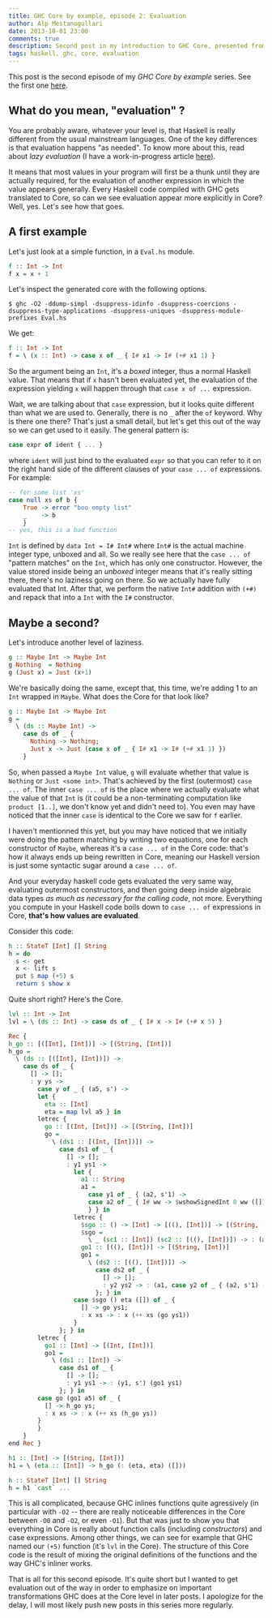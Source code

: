 ```yaml
---
title: GHC Core by example, episode 2: Evaluation
author: Alp Mestanogullari
date: 2013-10-01 23:00
comments: true
description: Second post in my introduction to GHC Core, presented from a concrete point of view.
tags: haskell, ghc, core, evaluation
---
```


This post is the second episode of my *GHC Core by example* series. See the first one [here](http://alpmestan.com/posts/2013-06-27-ghc-core-by-example-episode-1.html).

## What do you mean, "evaluation" ?

You are probably aware, whatever your level is, that Haskell is really different from the usual mainstream languages. One of the key differences is that evaluation happens "as needed". To know more about this, read about *lazy evaluation* (I have a work-in-progress article [here](http://github.com/alpmestan/oh-my-laziness)).

It means that most values in your program will first be a thunk until they are actually required, for the evaluation of another expression in which the value appears generally. Every Haskell code compiled with GHC gets translated to Core, so can we see evaluation appear more explicitly in Core? Well, yes. Let's see how that goes.

## A first example

Let's just look at a simple function, in a `Eval.hs` module.

``` haskell
f :: Int -> Int
f x = x + 1
```

Let's inspect the generated core with the following options.

``` 
$ ghc -O2 -ddump-simpl -dsuppress-idinfo -dsuppress-coercions -dsuppress-type-applications -dsuppress-uniques -dsuppress-module-prefixes Eval.hs
``` 

We get:

``` haskell
f :: Int -> Int
f = \ (x :: Int) -> case x of _ { I# x1 -> I# (+# x1 1) }
```

So the argument being an `Int`, it's a *boxed* integer, thus a normal Haskell value. That means that if `x` hasn't been evaluated yet, the evaluation of the expression yielding `x` will happen through that `case x of ...` expression. 

Wait, we are talking about that `case` expression, but it looks quite different than what we are used to. Generally, there is no `_` after the `of` keyword. Why is there one there? That's just a small detail, but let's get this out of the way so we can get used to it easily. The general pattern is:

``` haskell
case expr of ident { ... }
```

where `ident` will just bind to the evaluated `expr` so that you can refer to it on the right hand side of the different clauses of your `case ... of` expressions. For example:

``` haskell
-- for some list 'xs'
case null xs of b {
    True -> error "boo empty list"
    _    -> b
    }
-- yes, this is a bad function
```

`Int` is defined by `data Int = I# Int#` where `Int#` is the actual machine integer type, unboxed and all. So we really see here that the `case ... of` "pattern matches" on the `Int`, which has only one constructor. However, the value stored inside being an *unboxed* integer means that it's really sitting there, there's no laziness going on there. So we actually have fully evaluated that Int. After that, we perform the native `Int#` addition with `(+#)` and repack that into a `Int` with the `I#` constructor.

## Maybe a second?

Let's introduce another level of laziness.

``` haskell 
g :: Maybe Int -> Maybe Int
g Nothing  = Nothing
g (Just x) = Just (x+1)
```

We're basically doing the same, except that, this time, we're adding 1 to an `Int` wrapped in `Maybe`. What does the Core for that look like?

``` haskell
g :: Maybe Int -> Maybe Int
g =
  \ (ds :: Maybe Int) ->
    case ds of _ {
      Nothing -> Nothing;
      Just x -> Just (case x of _ { I# x1 -> I# (+# x1 1) })
    }
```

So, when passed a `Maybe Int` value, `g` will evaluate whether that value is `Nothing` or `Just <some int>`. That's achieved by the first (outermost) `case ... of`. The inner `case ... of` is the place where we actually evaluate what the value of that `Int` is (it could be a non-terminating computation like `product [1..]`, we don't know yet and didn't need to). You even may have noticed that the inner `case` is identical to the Core we saw for `f` earlier. 

I haven't mentionned this yet, but you may have noticed that we initially were doing the pattern matching by writing two 
equations, one for each constructor of `Maybe`, whereas it's a `case ... of` in the Core code: that's how it always ends up being rewritten in Core, meaning our Haskell version is just some syntactic sugar around a `case ... of`.

And your everyday haskell code gets evaluated the very same way, evaluating outermost constructors, and then going deep inside algebraic data types *as much as necessary for the calling code*, not more. Everything you compute in your Haskell code boils down to `case ... of` expressions in Core, **that's how values are evaluated**.

Consider this code:

``` haskell
h :: StateT [Int] [] String
h = do
  s <- get
  x <- lift s
  put $ map (+5) s
  return $ show x
```

Quite short right? Here's the Core.

``` haskell
lvl :: Int -> Int
lvl = \ (ds :: Int) -> case ds of _ { I# x -> I# (+# x 5) }

Rec {
h_go :: [([Int], [Int])] -> [(String, [Int])]
h_go =
  \ (ds :: [([Int], [Int])]) ->
    case ds of _ {
      [] -> [];
      : y ys ->
        case y of _ { (a5, s') ->
        let {
          eta :: [Int]
          eta = map lvl a5 } in
        letrec {
          go :: [(Int, [Int])] -> [(String, [Int])]
          go =
            \ (ds1 :: [(Int, [Int])]) ->
              case ds1 of _ {
                [] -> [];
                : y1 ys1 ->
                  let {
                    a1 :: String
                    a1 =
                      case y1 of _ { (a2, s'1) ->
                      case a2 of _ { I# ww -> $wshowSignedInt 0 ww ([]) }
                      } } in
                  letrec {
                    $sgo :: () -> [Int] -> [((), [Int])] -> [(String, [Int])]
                    $sgo =
                      \ _ (sc1 :: [Int]) (sc2 :: [((), [Int])]) -> : (a1, sc1) (go1 sc2);
                    go1 :: [((), [Int])] -> [(String, [Int])]
                    go1 =
                      \ (ds2 :: [((), [Int])]) ->
                        case ds2 of _ {
                          [] -> [];
                          : y2 ys2 -> : (a1, case y2 of _ { (a2, s'1) -> s'1 }) (go1 ys2)
                        }; } in
                  case $sgo () eta ([]) of _ {
                    [] -> go ys1;
                    : x xs -> : x (++ xs (go ys1))
                  }
              }; } in
        letrec {
          go1 :: [Int] -> [(Int, [Int])]
          go1 =
            \ (ds1 :: [Int]) ->
              case ds1 of _ {
                [] -> [];
                : y1 ys1 -> : (y1, s') (go1 ys1)
              }; } in
        case go (go1 a5) of _ {
          [] -> h_go ys;
          : x xs -> : x (++ xs (h_go ys))
        }
        }
    }
end Rec }

h1 :: [Int] -> [(String, [Int])]
h1 = \ (eta :: [Int]) -> h_go (: (eta, eta) ([]))

h :: StateT [Int] [] String
h = h1 `cast` ...
```

This is all complicated, because GHC inlines functions quite agressively (in particular with `-O2` -- there are really noticeable differences in the Core between `-O0` and `-O2`, or even `-O1`). But that was just to show you that everything in Core is really about function calls (including *constructors*) and case expressions. Among other things, we can see for example that GHC named our `(+5)` function (it's `lvl` in the Core). The structure of this Core code is the result of mixing the original definitions of the functions and the way GHC's inliner works.

That is all for this second episode. It's quite short but I wanted to get evaluation out of the way in order to emphasize on important transformations GHC does at the Core level in later posts. I apologize for the delay, I will most likely push new posts in this series more regularly.